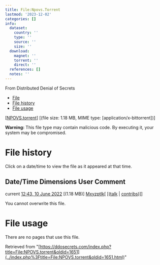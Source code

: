 ```yaml
---
title: File:Npovs.Torrent
lastmod: '2023-12-02'
categories: []
info:
  dataset:
    country: ''
    type: ''
    source: ''
    size: ''
  download:
    magnet: ''
    torrent: ''
    direct: ''
  references: []
  notes: ''
---
```




From Distributed Denial of Secrets

- [File](./File:NPOVS.torrent.html#file)
- [File history](./File:NPOVS.torrent.html#filehistory)
- [File usage](./File:NPOVS.torrent.html#filelinks)

[[NPOVS.torrent](../images/6/61/NPOVS.torrent "NPOVS.torrent")]
‎[(file size: 1.18 MB, MIME type:
[application/x-bittorrent])]

**Warning:** This file type may contain malicious code. By executing it,
your system may be compromised.

# File history

Click on a date/time to view the file as it appeared at that time.

Date/Time Dimensions User Comment
---
current [12:43, 10 June 2022](../images/6/61/NPOVS.torrent) [(1.18 MB)] [Mxyzptlk](../index.php%3Ftitle=User:Mxyzptlk&action=edit&redlink=1.html "User:Mxyzptlk (page does not exist)")[ [([talk](../index.php%3Ftitle=User_talk:Mxyzptlk&action=edit&redlink=1.html "User talk:Mxyzptlk (page does not exist)") | [contribs](./Special:Contributions/Mxyzptlk.html "Special:Contributions/Mxyzptlk"))]]

You cannot overwrite this file.

# File usage

There are no pages that use this file.

Retrieved from
"[https://ddosecrets.com/index.php?title=File:NPOVS.torrent&oldid=1651](../index.php%3Ftitle=File:NPOVS.torrent&oldid=1651.html)"

